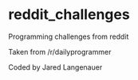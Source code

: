 reddit_challenges
=================

Programming challenges from reddit

Taken from /r/dailyprogrammer

Coded by Jared Langenauer
